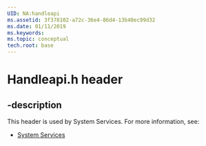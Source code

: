 ```yaml
---
UID: NA:handleapi
ms.assetid: 3f378102-a72c-36e4-86d4-13b40ec99d32
ms.date: 01/11/2019
ms.keywords: 
ms.topic: conceptual
tech.root: base
---
```


# Handleapi.h header


## -description


This header is used by System Services. For more information, see:

- [System Services](../_base/index.md)

